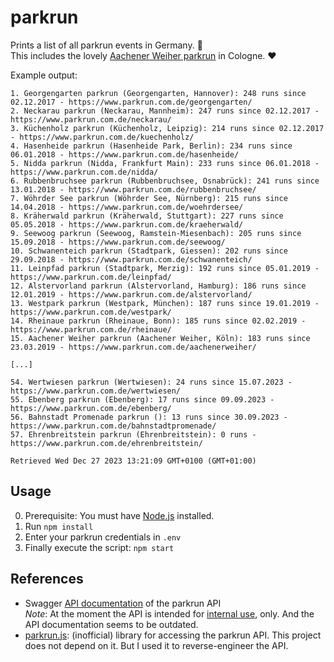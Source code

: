 # parkrun

Prints a list of all parkrun events in Germany. :runner:  
This includes the lovely [Aachener Weiher parkrun](https://www.parkrun.com.de/aachenerweiher/) in Cologne. :heart: 

Example output:

```
1. Georgengarten parkrun (Georgengarten, Hannover): 248 runs since 02.12.2017 - https://www.parkrun.com.de/georgengarten/
2. Neckarau parkrun (Neckarau, Mannheim): 247 runs since 02.12.2017 - https://www.parkrun.com.de/neckarau/
3. Küchenholz parkrun (Küchenholz, Leipzig): 214 runs since 02.12.2017 - https://www.parkrun.com.de/kuechenholz/
4. Hasenheide parkrun (Hasenheide Park, Berlin): 234 runs since 06.01.2018 - https://www.parkrun.com.de/hasenheide/
5. Nidda parkrun (Nidda, Frankfurt Main): 233 runs since 06.01.2018 - https://www.parkrun.com.de/nidda/
6. Rubbenbruchsee parkrun (Rubbenbruchsee, Osnabrück): 241 runs since 13.01.2018 - https://www.parkrun.com.de/rubbenbruchsee/
7. Wöhrder See parkrun (Wöhrder See, Nürnberg): 215 runs since 14.04.2018 - https://www.parkrun.com.de/woehrdersee/
8. Kräherwald parkrun (Kräherwald, Stuttgart): 227 runs since 05.05.2018 - https://www.parkrun.com.de/kraeherwald/
9. Seewoog parkrun (Seewoog, Ramstein-Miesenbach): 205 runs since 15.09.2018 - https://www.parkrun.com.de/seewoog/
10. Schwanenteich parkrun (Stadtpark, Giessen): 202 runs since 29.09.2018 - https://www.parkrun.com.de/schwanenteich/
11. Leinpfad parkrun (Stadtpark, Merzig): 192 runs since 05.01.2019 - https://www.parkrun.com.de/leinpfad/
12. Alstervorland parkrun (Alstervorland, Hamburg): 186 runs since 12.01.2019 - https://www.parkrun.com.de/alstervorland/
13. Westpark parkrun (Westpark, München): 187 runs since 19.01.2019 - https://www.parkrun.com.de/westpark/
14. Rheinaue parkrun (Rheinaue, Bonn): 185 runs since 02.02.2019 - https://www.parkrun.com.de/rheinaue/
15. Aachener Weiher parkrun (Aachener Weiher, Köln): 183 runs since 23.03.2019 - https://www.parkrun.com.de/aachenerweiher/

[...]

54. Wertwiesen parkrun (Wertwiesen): 24 runs since 15.07.2023 - https://www.parkrun.com.de/wertwiesen/
55. Ebenberg parkrun (Ebenberg): 17 runs since 09.09.2023 - https://www.parkrun.com.de/ebenberg/
56. Bahnstadt Promenade parkrun (): 13 runs since 30.09.2023 - https://www.parkrun.com.de/bahnstadtpromenade/
57. Ehrenbreitstein parkrun (Ehrenbreitstein): 0 runs - https://www.parkrun.com.de/ehrenbreitstein/

Retrieved Wed Dec 27 2023 13:21:09 GMT+0100 (GMT+01:00)
```

## Usage

0. Prerequisite: You must have [Node.js](https://nodejs.org/) installed.
1. Run `npm install`
2. Enter your parkrun credentials in `.env`
3. Finally execute the script: `npm start`

## References

* Swagger [API documentation](https://developer.parkrun.com/) of the parkrun API  
  *Note*: At the moment the API is intended for [internal use](https://www.parkrun.com/api/), only. And the API documentation seems to be outdated.
* [parkrun.js](https://parkrun.js.org/): (inofficial) library for accessing the parkrun API. This project does not depend on it. But I used it to reverse-engineer the API.
